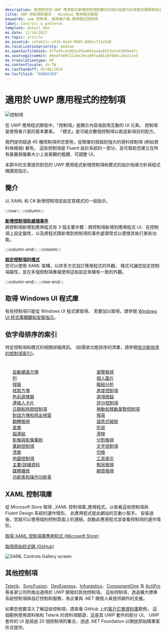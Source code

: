 ```yaml
---
description: 取得對您的 UWP 應用程式新增控制項和模式的設計指導方針與程式碼撰寫指示。 尋找 45 種以上的實用控制項來用於您的應用程式。
title: UWP 控制項和模式 - Windows 應用程式開發
keywords: uwp 控制項, 使用者介面,應用程式控制項
label: Controls & patterns
template: detail.hbs
ms.date: 11/16/2017
ms.topic: article
ms.assetid: ce2e611c-c419-4a14-9095-b88ac711d1b8
ms.localizationpriority: medium
ms.openlocfilehash: 6ffed5cdc063a35b4693aa4a9323e2143b69e4fc
ms.sourcegitcommit: 09edf480f2224e29e190fad8518f680c16e21c6d
ms.translationtype: HT
ms.contentlocale: zh-TW
ms.lasthandoff: 05/06/2019
ms.locfileid: "65065359"
---
```

# <a name="controls-for-uwp-apps"></a>適用於 UWP 應用程式的控制項 

![控制項](../images/controls-2x.png)

在 UWP 應用程式開發中，「控制項」<i></i>是顯示內容或啟用互動的 UI 元素。 控制項是使用者介面的基本要素。 「模式」<i></i>是可結合數個控制項以創造新項目的配方。

我們提供超過 45 種控制項供您使用，從簡單的按鈕到強大的資料控制項 (例如資料格檢視) 都有。  這些控制項是 Fluent 設計系統的一部分，並可幫助您建立在所有裝置與螢幕大小上皆美觀的粗體、可調整 UI。 

本節中的文章提供對您的 UWP 應用程式新增控制項和模式的設計指導方針與程式碼撰寫指示。 

## <a name="intro"></a>簡介

以 XAML 和 C# 新增控制項並設定其樣式的一般指示。

:::row:::
    :::column:::
      <p><b><a href="controls-and-events-intro.md">新增控制項和處理事件</a></b> <br/>
將控制項新增到應用程式有 3 個主要步驟：將控制項新增到應用程式 UI、在控制項上設定屬性，以及將程式碼新增到控制項的事件處理常式以便使其執行某些功能。</p>
    :::column-end:::
    :::column:::
      <p><b><a href="xaml-styles.md">設定控制項的樣式</a></b> <br/>
您可以使用 XAML 架構，以許多方式自訂應用程式的外觀。 樣式可讓您設定控制項屬性，並在多個控制項重複使用這些設定來擁有一致的外觀。</p>
    :::column-end:::
:::row-end:::

## <a name="get-the-windows-ui-library"></a>取得 Windows UI 程式庫
有些控制項只能從 Windows UI 程式庫取得。 若要加以取得，請參閱 [Windows UI 程式庫概觀和安裝指示](/uwp/toolkits/winui/)。

## <a name="alphabetical-index"></a>依字母排序的索引 

特定控制項和模式的相關詳細資訊。 (如需依功能排序的清單，請參閱<a href="controls-by-function.md">依功能排序的控制項索引</a>)。

<div style="column-count: 2; column-gap: 40px; margin-top: 40px;" >
<ul style="margin-top: 0px; padding-top: 0px; list-style-type: none;">
<li style="list-style-type: none;"><a href="auto-suggest-box.md">自動建議方塊</a></li>

<li style="list-style-type: none;"><a href="app-bars.md">列</a></li>

<li style="list-style-type: none;"><a href="buttons.md">按鈕</a></li>

<li style="list-style-type: none;"><a href="checkbox.md">核取方塊</a></li>

<li style="list-style-type: none;"><a href="color-picker.md">色彩選擇器</a></li>

<li style="list-style-type: none;"><a href="contact-card.md">連絡人卡片</a></li>

<li style="list-style-type: none;"><a href="date-and-time.md">日期和時間控制項</a></li>

<li style="list-style-type: none;"><a href="dialogs-and-flyouts/index.md">對話方塊和飛出視窗</a></li>

<li style="list-style-type: none;"><a href="flipview.md">翻轉檢視</a></li>

<li style="list-style-type: none;"><a href="forms.md">表單</a></li>

<li style="list-style-type: none;"><a href="hyperlinks.md">超連結</a></li>

<li style="list-style-type: none;"><a href="images-imagebrushes.md">影像與影像筆刷</a></li>

<li style="list-style-type: none;"><a href="inking-controls.md">筆跡控制項</a></li>

<li style="list-style-type: none;"><a href="lists.md">清單</a></li>

<li style="list-style-type: none;"><a href="../../maps-and-location/controls-map.md">地圖控制項</a></li>

<li style="list-style-type: none;"><a href="master-details.md">主要/詳細資料</a></li>

<li style="list-style-type: none;"><a href="media-playback.md">媒體播放</a></li>

<li style="list-style-type: none;"><a href="menus.md">功能表和操作功能表</a></li>

<li style="list-style-type: none;"><a href="navigationview.md">瀏覽檢視</a></li>

<li style="list-style-type: none;"><a href="person-picture.md">個人圖片</a></li>

<li style="list-style-type: none;"><a href="pivot.md">樞紐分析</a></li>

<li style="list-style-type: none;"><a href="progress-controls.md">進度控制項</a></li>

<li style="list-style-type: none;"><a href="radio-button.md">選項按鈕</a></li>

<li style="list-style-type: none;"><a href="rating.md">評分控制項</a></li>

<li style="list-style-type: none;"><a href="scroll-controls.md">捲動和移動瀏覽控制項</a></li>

<li style="list-style-type: none;"><a href="search.md">搜尋</a></li>

<li style="list-style-type: none;"><a href="semantic-zoom.md">語意式縮放</a></li>

<li style="list-style-type: none;"><a href="shapes.md">形狀</a></li>

<li style="list-style-type: none;"><a href="slider.md">滑桿</a></li>

<li style="list-style-type: none;"><a href="split-view.md">分割檢視</a></li>

<li style="list-style-type: none;"><a href="text-controls.md">文字控制項</a></li>


<li style="list-style-type: none;"><a href="toggles.md">切換</a></li>
<li style="list-style-type: none;"><a href="tooltips.md">工具提示</a></li>

<li style="list-style-type: none;"><a href="tree-view.md">樹狀檢視</a></li>

<li style="list-style-type: none;"><a href="web-view.md">網頁檢視</a></li>
</ul>
</div>

## <a name="xaml-controls-gallery"></a>XAML 控制項庫

從 Microsoft Store 取得 _XAML 控制項庫_應用程式，以查看這些控制項與 Fluent Design 系統的運作情形。 此應用程式是此網站的互動小幫手。 安裝過後，您就可以使用個別控制頁面上的連結，啟動此應用程式並查看控制項的運作情形。

<a href="https://www.microsoft.com/store/productId/9MSVH128X2ZT">取得 XAML 控制項庫應用程式 (Microsoft Store)</a>

<a href="https://github.com/Microsoft/Xaml-Controls-Gallery">取得原始程式碼 (GitHub)</a>

<img src="images/xaml-controls-gallery.png" alt="XAML Controls Gallery screen" />

## <a name="additional-controls"></a>其他控制項

<a href="https://www.telerik.com/">Telerik</a>、<a href="https://www.syncfusion.com/products/uwp">SyncFusion</a>、<a href="https://www.devexpress.com/Products/NET/Controls/Win10Apps/">DevExpress</a>、<a href="https://www.infragistics.com/products/universal-windows-platform">Infragistics</a>、<a href="https://www.componentone.com/Studio/Platform/UWP">ComponentOne</a> 及 <a href="https://www.actiprosoftware.com/products/controls/universal">ActiPro</a> 等各家公司所推出適用於 UWP 開發的其他控制項。 這些控制項，透過擴大標準系統控制項與自訂控制和服務，為企業與 .NET 開發人員提供額外的支援。  

如果您想要深入了解這些控制項，請查看 GitHub 上的<a href="https://github.com/Microsoft/Windows-appsample-customers-orders-database">客戶訂單資料庫</a>範例。 這個範例使用資料格和 Telerik 的資料項驗證，這是其 UWP 套件的部分 UI。 UWP 套件的 UI 是超過 20 個控制項的集合，透過 .NET Foundation 以開放原始碼專案形式提供。
